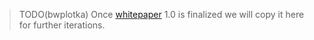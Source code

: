 > TODO(bwplotka) Once [whitepaper](../whitepaper.md) 1.0 is finalized we will copy it here for further iterations.
